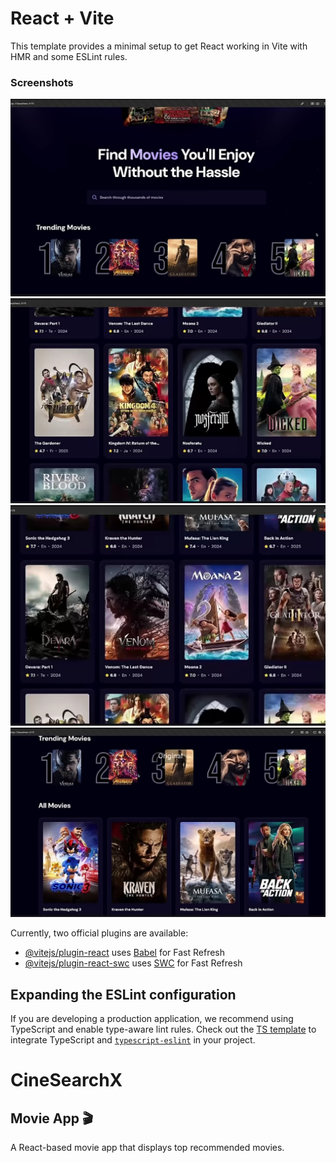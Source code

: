 # React + Vite

This template provides a minimal setup to get React working in Vite with HMR and some ESLint rules.

### Screenshots  
![Movie 1](src/assets/m1.jpg)  
![Movie 2](src/assets/m2.jpg)  
![Movie 3](src/assets/m3.jpg)  
![Movie 4](src/assets/m4.jpg)  


Currently, two official plugins are available:

- [@vitejs/plugin-react](https://github.com/vitejs/vite-plugin-react/blob/main/packages/plugin-react/README.md) uses [Babel](https://babeljs.io/) for Fast Refresh
- [@vitejs/plugin-react-swc](https://github.com/vitejs/vite-plugin-react-swc) uses [SWC](https://swc.rs/) for Fast Refresh

## Expanding the ESLint configuration

If you are developing a production application, we recommend using TypeScript and enable type-aware lint rules. Check out the [TS template](https://github.com/vitejs/vite/tree/main/packages/create-vite/template-react-ts) to integrate TypeScript and [`typescript-eslint`](https://typescript-eslint.io) in your project.
# CineSearchX
## Movie App 🎬  

A React-based movie app that displays top recommended movies.



